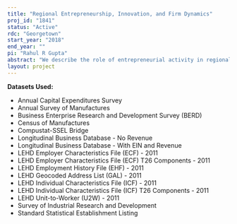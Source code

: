 ```yaml
---
title: "Regional Entrepreneurship, Innovation, and Firm Dynamics"
proj_id: "1841"
status: "Active"
rdc: "Georgetown"
start_year: "2018"
end_year: ""
pi: "Rahul R Gupta"
abstract: "We describe the role of entrepreneurial activity in regional dynamism, with an emphasis on firm entry, innovation, and labor mobility, using matched Longitudinal Employer-Household Dynamics data and R&D data from the Census Bureau. We analyze economic and labor market dynamism across geographic areas by (1) using the introduction of innovative entrepreneurs to a region to identify and quantify agglomeration and productivity spillovers; (2) investigating the role of entrepreneurship in facilitating regional growth; and (3) characterizing the skills profile of workers employed in entrepreneurial firms. We will also investigate the changing role of entrepreneurship in the U.S. economy in relation to the 2007–2009 Great Recession and previous recessions, as well as how entrepreneurship varies by region across the United States."
layout: project
---
```


**Datasets Used:**

  - Annual Capital Expenditures Survey 
  - Annual Survey of Manufactures 
  - Business Enterprise Research and Development Survey (BERD) 
  - Census of Manufactures 
  - Compustat-SSEL Bridge 
  - Longitudinal Business Database - No Revenue 
  - Longitudinal Business Database - With EIN and Revenue 
  - LEHD Employer Characteristics File (ECF) - 2011 
  - LEHD Employer Characteristics File (ECF) T26 Components - 2011 
  - LEHD Employment History File (EHF) - 2011 
  - LEHD Geocoded Address List (GAL) - 2011 
  - LEHD Individual Characteristics File (ICF) - 2011 
  - LEHD Individual Characteristics File (ICF) T26 Components - 2011 
  - LEHD Unit-to-Worker (U2W) - 2011 
  - Survey of Industrial Research and Development 
  - Standard Statistical Establishment Listing 

